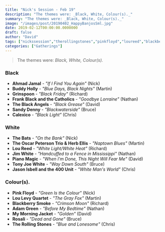 ```yaml
---
title: "Nick's Session - Feb 19"
description: "The themes were: _Black, White, Colour(s)._"
summary: "The themes were: _Black, White, Colour(s)._"
image: "/images/post/20190402_HappyBanjosSml.jpg"
date: 2019-02-12T00:00:00.0000000
draft: false
author: "David"
tags: ["nickssession","therollingstones","pinkfloyd","loureed","blackberrysmoke","tonyjoewhite","calexico","jasonisbell","jimwhite","sandydenny","theblackangels","mymorningjacket","thebats","grinspoon","pianomagic","oscarpeterson","rosali","herbellis","adamgreen","ahmadjamal","buddyholly","loulevyquartet","frankblackandthecatholics"]
categories: ["Gatherings"]
---
```

> The themes were: _Black, White, Colour(s)._
### Black
- **Ahmad Jamal** - _"If I Find You Again"_ (Nick)
- **Buddy Holly** - _"Blue Days, Black Nights"_ (Martin)
- **Grinspoon** - _"Black Friday"_ (Richard)
- **Frank Black and the Catholics** - _"Goodbye Lorraine"_ (Nathan)
- **The Black Angels** - _"Black Grease"_ (David)
- **Sandy Denny** - _"Blackwaterside"_ (Bruce)
- **Calexico** - _"Black Light"_ (Chris)
### White
- **The Bats** - _"On the Bank"_ (Nick)
- **The Oscar Peterson Trio & Herb Ellis** - _"Naptown Blues"_ (Martin)
- **Lou Reed** - _"White Light/White Heat"_ (Richard)
- **Jim White** - _"Handcuffed to a Fence in Mississippi"_ (Nathan)
- **Piano Magic** - _"When I'm Done, This Night Will Fear Me"_ (David)
- **Tony Joe White** - _"Way Down South"_ (Bruce)
- **Jason Isbell and the 400 Unit** - _"White Man's World"_ (Chris)
### Colour(s).
- **Pink Floyd** - _"Green Is the Colour"_ (Nick)
- **Lou Levy Quartet** - _"The Gray Fox"_ (Martin)
- **Blackberry Smoke** - _"Crimson Moon"_ (Richard)
- **Adam Green** - _"Before My Bedtime"_ (Nathan)
- **My Morning Jacket** - _"Golden"_ (David)
- **Rosali** - _"Dead and Gone"_ (Bruce)
- **The Rolling Stones** - _"Blue and Lonesome"_ (Chris)
